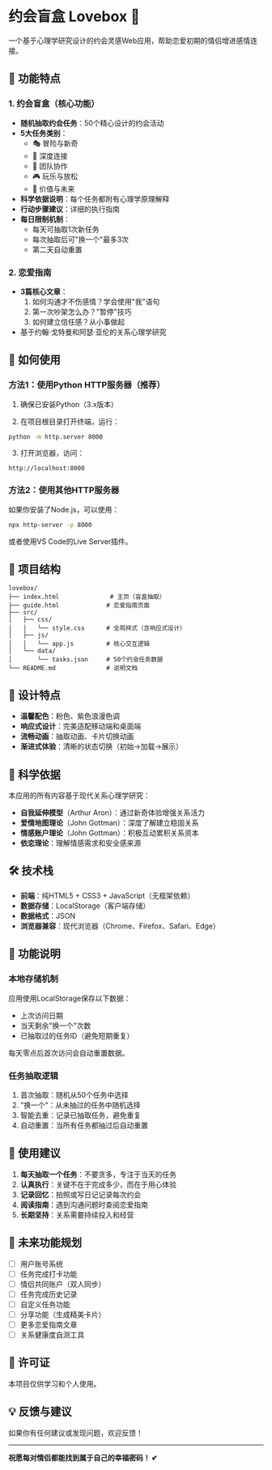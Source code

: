 # 约会盲盒 Lovebox 💝

一个基于心理学研究设计的约会灵感Web应用，帮助恋爱初期的情侣增进感情连接。

## 🌟 功能特点

### 1. 约会盲盒（核心功能）
- **随机抽取约会任务**：50个精心设计的约会活动
- **5大任务类别**：
  - 🎭 冒险与新奇
  - 💬 深度连接
  - 🤝 团队协作
  - 🎮 玩乐与放松
  - 🌈 价值与未来
- **科学依据说明**：每个任务都附有心理学原理解释
- **行动步骤建议**：详细的执行指南
- **每日限制机制**：
  - 每天可抽取1次新任务
  - 每次抽取后可"换一个"最多3次
  - 第二天自动重置

### 2. 恋爱指南
- **3篇核心文章**：
  1. 如何沟通才不伤感情？学会使用"我"语句
  2. 第一次吵架怎么办？"暂停"技巧
  3. 如何建立信任感？从小事做起
- 基于约翰·戈特曼和阿瑟·亚伦的关系心理学研究

## 🚀 如何使用

### 方法1：使用Python HTTP服务器（推荐）

1. 确保已安装Python（3.x版本）

2. 在项目根目录打开终端，运行：
```bash
python -m http.server 8000
```

3. 打开浏览器，访问：
```
http://localhost:8000
```

### 方法2：使用其他HTTP服务器

如果你安装了Node.js，可以使用：
```bash
npx http-server -p 8000
```

或者使用VS Code的Live Server插件。

## 📁 项目结构

```
lovebox/
├── index.html              # 主页（盲盒抽取）
├── guide.html             # 恋爱指南页面
├── src/
│   ├── css/
│   │   └── style.css      # 全局样式（含响应式设计）
│   ├── js/
│   │   └── app.js         # 核心交互逻辑
│   └── data/
│       └── tasks.json     # 50个约会任务数据
└── README.md              # 说明文档
```

## 🎨 设计特点

- **温馨配色**：粉色、紫色浪漫色调
- **响应式设计**：完美适配移动端和桌面端
- **流畅动画**：抽取动画、卡片切换动画
- **渐进式体验**：清晰的状态切换（初始→加载→展示）

## 🧠 科学依据

本应用的所有内容基于现代关系心理学研究：

- **自我延伸模型**（Arthur Aron）：通过新奇体验增强关系活力
- **爱情地图理论**（John Gottman）：深度了解建立稳固关系
- **情感账户理论**（John Gottman）：积极互动累积关系资本
- **依恋理论**：理解情感需求和安全感来源

## 🛠️ 技术栈

- **前端**：纯HTML5 + CSS3 + JavaScript（无框架依赖）
- **数据存储**：LocalStorage（客户端存储）
- **数据格式**：JSON
- **浏览器兼容**：现代浏览器（Chrome、Firefox、Safari、Edge）

## 📱 功能说明

### 本地存储机制

应用使用LocalStorage保存以下数据：
- 上次访问日期
- 当天剩余"换一个"次数
- 已抽取过的任务ID（避免短期重复）

每天零点后首次访问会自动重置数据。

### 任务抽取逻辑

1. 首次抽取：随机从50个任务中选择
2. "换一个"：从未抽过的任务中随机选择
3. 智能去重：记录已抽取任务，避免重复
4. 自动重置：当所有任务都抽过后自动重置

## 🎯 使用建议

1. **每天抽取一个任务**：不要贪多，专注于当天的任务
2. **认真执行**：关键不在于完成多少，而在于用心体验
3. **记录回忆**：拍照或写日记记录每次约会
4. **阅读指南**：遇到沟通问题时查阅恋爱指南
5. **长期坚持**：关系需要持续投入和经营

## 🔮 未来功能规划

- [ ] 用户账号系统
- [ ] 任务完成打卡功能
- [ ] 情侣共同账户（双人同步）
- [ ] 任务完成历史记录
- [ ] 自定义任务功能
- [ ] 分享功能（生成精美卡片）
- [ ] 更多恋爱指南文章
- [ ] 关系健康度自测工具

## 📄 许可证

本项目仅供学习和个人使用。

## 💡 反馈与建议

如果你有任何建议或发现问题，欢迎反馈！

---

**祝愿每对情侣都能找到属于自己的幸福密码！** 💕
